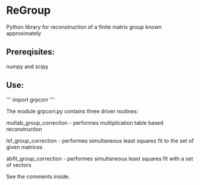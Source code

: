 # ReGroup
Python library for reconstruction of a finite matrix group known approximately

## Prereqisites:
  numpy and scipy

## Use:

'''
import grpcorr
'''

The module grpcorr.py contains three driver routines:

multab_group_correction - performes multiplication table based reconstruction

lsf_group_correction    - performes simultaneous least squares fit to the set of given matrices

abfit_group_correction  - performes simultaneous least squares fit with a set of vectors

See the comments inside.
